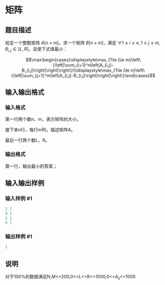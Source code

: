 # 矩阵

## 题目描述

给定一个整数矩阵 $A[n\times m]$，求一个矩阵 $B[n\times m]$，满足 $\forall 1\le i\le n,1\le j\le m,B_{i,j}\in[L,R]$，且使下式值最小：

$$\max\begin{cases}\displaystyle\max_{1\le j\le m}\left\{\left|\sum_{i=1}^n\left(A_{i,j}-B_{i,j}\right)\right|\right\}\\\displaystyle\max_{1\le i\le n}\left\{\left|\sum_{j=1}^m\left(A_{i,j}-B_{i,j}\right)\right|\right\}\end{cases}$$

## 输入输出格式

### 输入格式

第一行两个数n、m，表示矩阵的大小。

接下来n行，每行m列，描述矩阵A。

最后一行两个数L，R。

### 输出格式

第一行，输出最小的答案；

## 输入输出样例

### 输入样例 #1

```cpp
2 2
0 1
2 1
0 1
```


### 输出样例 #1

```cpp
1
```


## 说明

对于100%的数据满足N,M<=200,0<=L<=R<=1000,0<=$A_{ij}$<=1000

